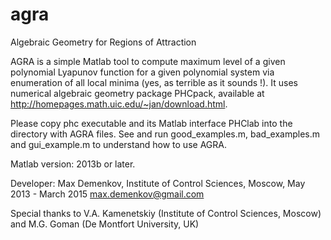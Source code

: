 # agra
Algebraic Geometry for Regions of Attraction

AGRA is a simple Matlab tool to compute maximum level of a given polynomial Lyapunov function for a given polynomial system via enumeration of all local minima (yes, as terrible as it sounds !). It uses numerical algebraic geometry package PHCpack, available at http://homepages.math.uic.edu/~jan/download.html.

Please copy phc executable and its Matlab interface PHClab into the directory with AGRA files. See and run good_examples.m, bad_examples.m and gui_example.m to understand how to use AGRA.

Matlab version: 2013b or later.

Developer: Max Demenkov, Institute of Control Sciences, Moscow, May 2013 - March 2015 
           max.demenkov@gmail.com

Special thanks to V.A. Kamenetskiy  (Institute of Control Sciences, Moscow) and M.G. Goman (De Montfort University, UK)
